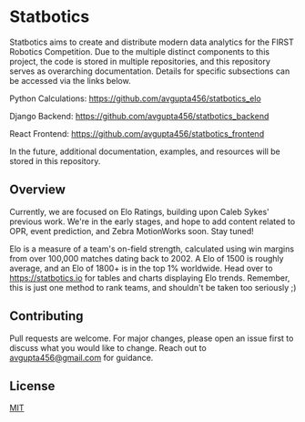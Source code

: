 # Statbotics

Statbotics aims to create and distribute modern data analytics for the FIRST Robotics Competition. Due to the multiple distinct components to this project, the code is stored in multiple repositories, and this repository serves as overarching documentation. Details for specific subsections can be accessed via the links below.

Python Calculations: https://github.com/avgupta456/statbotics_elo

Django Backend: https://github.com/avgupta456/statbotics_backend

React Frontend: https://github.com/avgupta456/statbotics_frontend

In the future, additional documentation, examples, and resources will be stored in this repository.

## Overview

Currently, we are focused on Elo Ratings, building upon Caleb Sykes' previous work. We're in the early stages, and hope to add content related to OPR, event prediction, and Zebra MotionWorks soon. Stay tuned!

Elo is a measure of a team's on-field strength, calculated using win margins from over 100,000 matches dating back to 2002. A Elo of 1500 is roughly average, and an Elo of 1800+ is in the top 1% worldwide. Head over to https://statbotics.io for tables and charts displaying Elo trends. Remember, this is just one method to rank teams, and shouldn't be taken too seriously ;)

## Contributing
Pull requests are welcome. For major changes, please open an issue first to discuss what you would like to change. Reach out to avgupta456@gmail.com for guidance.

## License
[MIT](https://choosealicense.com/licenses/mit/)
